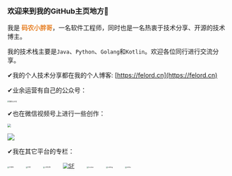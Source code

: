 ### 欢迎来到我的GitHub主页地方👏

我是 <span style="color:#e67e22;font-weight: bolder;">码农小胖哥</span>，一名软件工程师，同时也是一名热衷于技术分享、开源的技术博主。

我的技术栈主要是`Java`、`Python`、`Golang`和`Kotlin`。欢迎各位同行进行交流分享。

✔我的个人技术分享都在我的个人博客: [https://felord.cn](https://felord.cn)

✔业余运营有自己的公众号：



<img src="https://asset.felord.cn/blog/20201022220055.png" alt="我的公众号" style="zoom: 25%;" />

✔也在微信视频号上进行一些创作：



<img src="https://asset.felord.cn/blog/20210203091637.png" style="zoom: 50%;" />


![](https://github-readme-stats.vercel.app/api?username=NotFound403&count_private=true&show_icons=true&hide=prs&hide_title=true")

✔我在其它平台的专栏：

[<img src="https://felord.cn/img/csdn.png" alt="CSDN" style="zoom:25%;" />](https://blog.csdn.net/qq_35067322)&emsp;&emsp;[<img src="https://felord.cn/img/osc.png" alt="OSC" style="zoom:25%;" />](https://my.oschina.net/10000000000)&emsp;&emsp;[<img src="https://felord.cn/img/juejin.png" alt="JUEJIN" style="zoom:25%;" />](https://juejin.cn/user/4107431172378887)&emsp;&emsp;[<img src="https://felord.cn/img/sf.png" alt="SF" style="zoom:80%;" />](https://segmentfault.com/u/10000000)&emsp;&emsp;[<img src="https://felord.cn/img/toutiao.png" alt="toutiao" style="zoom:25%;" />](https://www.toutiao.com/c/user/token/MS4wLjABAAAARCDcwEzC25R6dQQr3bkTDrHaIRPMoQKBHEzxinfob3s/#mid=1635774102643724)&emsp;&emsp;[<img src="https://felord.cn/img/cnblog.png" alt="cnblog" style="zoom:25%;" />](https://www.cnblogs.com/felordcn/)&emsp;&emsp;[<img src="https://felord.cn/img/zhihu.png" alt="zhihu" style="zoom:25%;" />](https://www.zhihu.com/people/dax-12)

